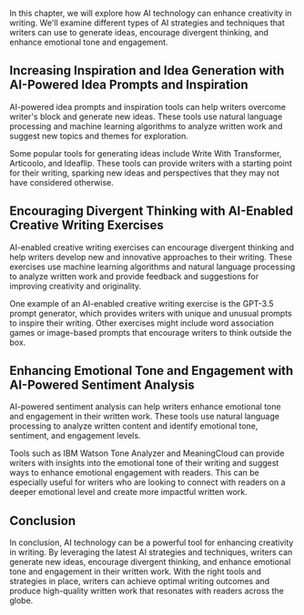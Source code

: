 
In this chapter, we will explore how AI technology can enhance creativity in writing. We'll examine different types of AI strategies and techniques that writers can use to generate ideas, encourage divergent thinking, and enhance emotional tone and engagement.

Increasing Inspiration and Idea Generation with AI-Powered Idea Prompts and Inspiration
---------------------------------------------------------------------------------------

AI-powered idea prompts and inspiration tools can help writers overcome writer's block and generate new ideas. These tools use natural language processing and machine learning algorithms to analyze written work and suggest new topics and themes for exploration.

Some popular tools for generating ideas include Write With Transformer, Articoolo, and Ideaflip. These tools can provide writers with a starting point for their writing, sparking new ideas and perspectives that they may not have considered otherwise.

Encouraging Divergent Thinking with AI-Enabled Creative Writing Exercises
-------------------------------------------------------------------------

AI-enabled creative writing exercises can encourage divergent thinking and help writers develop new and innovative approaches to their writing. These exercises use machine learning algorithms and natural language processing to analyze written work and provide feedback and suggestions for improving creativity and originality.

One example of an AI-enabled creative writing exercise is the GPT-3.5 prompt generator, which provides writers with unique and unusual prompts to inspire their writing. Other exercises might include word association games or image-based prompts that encourage writers to think outside the box.

Enhancing Emotional Tone and Engagement with AI-Powered Sentiment Analysis
--------------------------------------------------------------------------

AI-powered sentiment analysis can help writers enhance emotional tone and engagement in their written work. These tools use natural language processing to analyze written content and identify emotional tone, sentiment, and engagement levels.

Tools such as IBM Watson Tone Analyzer and MeaningCloud can provide writers with insights into the emotional tone of their writing and suggest ways to enhance emotional engagement with readers. This can be especially useful for writers who are looking to connect with readers on a deeper emotional level and create more impactful written work.

Conclusion
----------

In conclusion, AI technology can be a powerful tool for enhancing creativity in writing. By leveraging the latest AI strategies and techniques, writers can generate new ideas, encourage divergent thinking, and enhance emotional tone and engagement in their written work. With the right tools and strategies in place, writers can achieve optimal writing outcomes and produce high-quality written work that resonates with readers across the globe.
